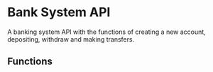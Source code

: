 # Bank System API
A banking system API with the functions of creating a new account, depositing, withdraw and making transfers.

## Functions
